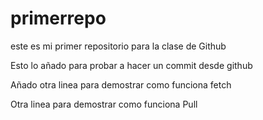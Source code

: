 # primerrepo
este es mi primer repositorio para la clase de Github

Esto lo añado para probar a hacer un commit desde github

Añado otra linea para demostrar como funciona fetch

Otra linea para demostrar como funciona Pull
